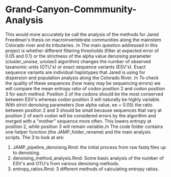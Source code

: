 # Grand-Canyon-Commmunity-Analysis
This would more accurately be call the analysis of the methods for Jared Freedman's thesis on macroinvertebrate communities along the mainstem Colorado river and its tributaries. /n
The main question addressed in this project is whether different filtering thresholds (filter at expected error of 0.05 and 0.1) or the strictness of the alpha value denoising parameter (cluster_unoise, unoise3 algorithm) changes the number of observed taxanomic units (OTU's) or exact sequence variants (ESV's). Exact sequence variants are individual haplotypes that Jared is using for dispersion and population analysis along the Colorado River. /n
To check the quality of these sequences (how many may be sequencing errors) we will compare the mean entropy ratio of codon position 2 and codon position 3 for each method. Position 2 of the codons should be the most conserved between ESV's whereas codon position 3 will naturally be highly variable. With strict denoising parameters (low alpha value, ee = 0.05) the ratio between position 2 and 3 should be small because sequences that vary at position 2 of each codon will be considered errors by the algorithm and merged with a "mother" sequence more often. This lowers entropy at position 2, while position 3 will remain variable./n
The code folder contains one helper function (the JAMP_folder_rename) and the main analysis scripts. The 3 to look at are:
  1. JAMP_pipeline_denoising.Rmd: the initial process from raw fastq files up to denoising.
  2. denoising_method_analysis.Rmd: Some basic analysis of the number of ESV's and OTU's from various denoising methods.
  3. entropy_ratios.Rmd: 3 different methods of calculating entropy ratios.
